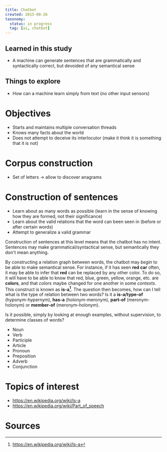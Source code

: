 ```yaml
---
title: Chatbot
created: 2015-08-26
taxonomy:
  status: in progress
  tag: [ai, chatbot]
---
```


## Learned in this study

* A machine can generate sentences that are grammatically and syntactically correct, but devoided of any semantical sense

## Things to explore

* How can a machine learn simply from text (no other input sensors)

# Objectives

* Starts and maintains multiple conversation threads
* Knows many facts about the world
* Does not attempt to deceive its interlocutor (make it think it is something that it is not)

# Corpus construction

* Set of letters -> allow to discover anagrams

# Construction of sentences

* Learn about as many words as possible (learn in the sense of knowing how they are formed, not their significance)
* Learn about the valid relations that the word can been seen in (before or after certain words)
* Attempt to generalize a valid grammar

Construction of sentences at this level means that the chatbot has no intent. Sentences may make grammatical/syntactical sense, but semantically they don't mean anything.

By constructing a relation graph between words, the chatbot may *begin* to be able to make semantical sense. For instance, if it has seen **red car** often, it may be able to infer that **red** can be replaced by any other color. To do so, it will have to be able to know that red, blue, green, yellow, orange, etc. are **colors**, and that *colors* maybe changed for one another in some *contexts*. This construct is known as **is-a[^is-a]**. The question then becomes, how can I tell what is the type of relation between two words? Is it a **is-a/type-of** (hyponym-hypernym), **has-a** (holonym-meronym), **part-of** (meronym-holonym) or **member-of** (meronym-holonym).

Is it possible, simply by looking at enough examples, without supervision, to determine classes of words?

* Noun
* Verb
* Participle
* Article
* Pronoun
* Preposition
* Adverb
* Conjunction

# Topics of interest
* https://en.wikipedia.org/wiki/Is-a
* https://en.wikipedia.org/wiki/Part_of_speech

# Sources

[^is-a]: https://en.wikipedia.org/wiki/Is-a
